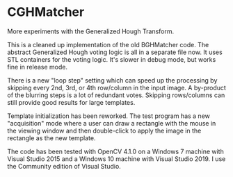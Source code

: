 # CGHMatcher
More experiments with the Generalized Hough Transform.

This is a cleaned up implementation of the old BGHMatcher code.  The abstract Generalized Hough voting logic is all in a separate file now.  It uses STL containers for the voting logic.  It's slower in debug mode, but works fine in release mode.

There is a new "loop step" setting which can speed up the processing by skipping every 2nd, 3rd, or 4th row/column in the input image.  A by-product of the blurring steps is a lot of redundant votes.  Skipping rows/columns can still provide good results for large templates.

Template initialization has been reworked.  The test program has a new "acquisition" mode where a user can draw a rectangle with the mouse in the viewing window and then double-click to apply the image in the rectangle as the new template.

The code has been tested with OpenCV 4.1.0 on a Windows 7 machine with Visual Studio 2015 and a Windows 10 machine with Visual Studio 2019.  I use the Community edition of Visual Studio.
